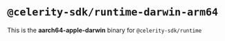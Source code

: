 # `@celerity-sdk/runtime-darwin-arm64`

This is the **aarch64-apple-darwin** binary for `@celerity-sdk/runtime`
